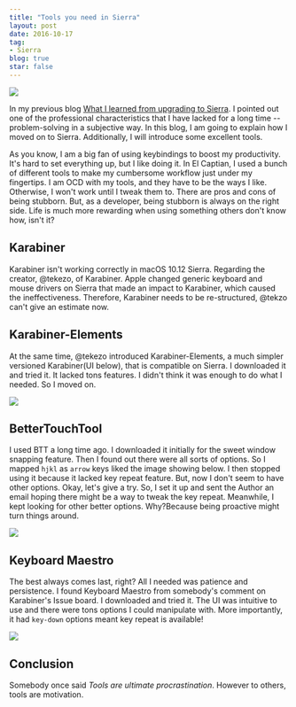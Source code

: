 ```yaml
---
title: "Tools you need in Sierra"
layout: post
date: 2016-10-17
tag:
- Sierra
blog: true
star: false
---
```


<img src="{{site.url}}/assets/images/sierra.jpg" >

In my previous blog <a href="{{site.url}}/what-I-learned-from-upgrading-my-os">What I learned from upgrading to Sierra</a>. I pointed out one of the professional characteristics that I have lacked for a long time -- problem-solving in a subjective way. In this blog, I am going to explain how I moved on to Sierra. Additionally, I will introduce some excellent tools.

As you know, I am a big fan of using keybindings to boost my productivity. It's hard to set everything up, but I like doing it. In El Captian, I used a bunch of different tools to make my cumbersome workflow just under my fingertips. I am OCD with my tools, and they have to be the ways I like. Otherwise, I won't work until I tweak them to. There are pros and cons of being stubborn. But, as a developer, being stubborn is always on the right side. Life is much more rewarding when using something others don't know how, isn't it?

## Karabiner

Karabiner isn't working correctly in macOS 10.12 Sierra. Regarding the creator, @tekezo, of Karabiner. Apple changed generic keyboard and mouse drivers on Sierra that made an impact to Karabiner, which caused the ineffectiveness. Therefore, Karabiner needs to be re-structured, @tekzo can't give an estimate now.

## Karabiner-Elements

At the same time, @tekezo introduced Karabiner-Elements, a much simpler versioned Karabiner(UI below), that is compatible on Sierra. I downloaded it and tried it. It lacked tons features. I didn't think it was enough to do what I needed. So I moved on.

<img src="{{site.url}}/assets/images/karabiner-elements-settings.jpg">

## BetterTouchTool

I used BTT a long time ago. I downloaded it initially for the sweet window snapping feature. Then I found out there were all sorts of options. So I mapped `hjkl` as `arrow` keys liked the image showing below. I then stopped using it because it lacked key repeat feature. But, now I don't seem to have other options. Okay, let's give a try. So, I set it up and sent the Author an email hoping there might be a way to tweak the key repeat. Meanwhile, I kept looking for other better options. Why?Because being proactive might turn things around.

<img src="{{site.url}}/assets/images/btt-setting.jpg">

## Keyboard Maestro

The best always comes last, right? All I needed was patience and persistence. I found Keyboard Maestro from somebody's comment on Karabiner's Issue board. I downloaded and tried it. The UI was intuitive to use and there were tons options I could manipulate with. More importantly, it had `key-down` options meant key repeat is available!

<img src="{{site.url}}/assets/images/keyboard-maestro-setting.jpg">

## Conclusion

Somebody once said *Tools are ultimate procrastination*. However to others, tools are motivation.
